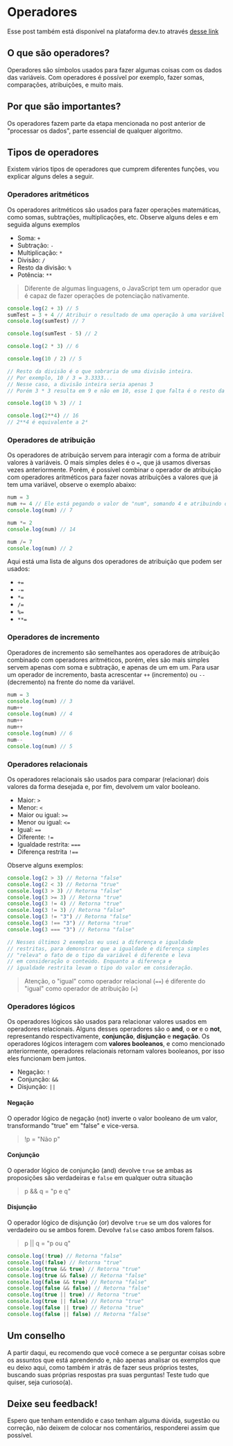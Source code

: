# Operadores

Esse post também está disponível na plataforma dev.to através [desse link](https://dev.to/joaopedrov0/4-operadores-entendendo-o-javascript-20hm)

## O que são operadores?
Operadores são símbolos usados para fazer algumas coisas com os dados das variáveis. Com operadores é possível por exemplo, fazer somas, comparações, atribuições, e muito mais.

## Por que são importantes?
Os operadores fazem parte da etapa mencionada no post anterior de "processar os dados", parte essencial de qualquer algoritmo.

## Tipos de operadores
Existem vários tipos de operadores que cumprem diferentes funções, vou explicar alguns deles a seguir.

### Operadores aritméticos
Os operadores aritméticos são usados para fazer operações matemáticas, como somas, subtrações, multiplicações, etc.
Observe alguns deles e em seguida alguns exemplos

- Soma: `+`
- Subtração: `-`
- Multiplicação: `*`
- Divisão: `/`
- Resto da divisão: `%`
- Potência: `**`

> Diferente de algumas linguagens, o JavaScript tem um operador que é capaz de fazer operações de potenciação nativamente.

```javascript
console.log(2 + 3) // 5
sumTest = 3 + 4 // Atribuir o resultado de uma operação à uma variável
console.log(sumTest) // 7

console.log(sumTest - 5) // 2

console.log(2 * 3) // 6

console.log(10 / 2) // 5

// Resto da divisão é o que sobraria de uma divisão inteira.
// Por exemplo, 10 / 3 = 3.3333...
// Nesse caso, a divisão inteira seria apenas 3
// Porém 3 * 3 resulta em 9 e não em 10, esse 1 que falta é o resto da divisão

console.log(10 % 3) // 1

console.log(2**4) // 16
// 2**4 é equivalente a 2⁴
```

### Operadores de atribuição
Os operadores de atribuição servem para interagir com a forma de atribuir valores à variáveis. O mais simples deles é o `=`, que já usamos diversas vezes anteriormente. Porém, é possível combinar o operador de atribuição com operadores aritméticos para fazer novas atribuições a valores que já tem uma variável, observe o exemplo abaixo:
```javascript
num = 3
num += 4 // Ele está pegando o valor de "num", somando 4 e atribuindo o resultado à "num" novamente
console.log(num) // 7

num *= 2
console.log(num) // 14

num /= 7
console.log(num) // 2
```

Aqui está uma lista de alguns dos operadores de atribuição que podem ser usados:
- `+=`
- `-=`
- `*=`
- `/=`
- `%=`
- `**=`

### Operadores de incremento
Operadores de incremento são semelhantes aos operadores de atribuição combinado com operadores aritméticos, porém, eles são mais simples servem apenas com soma e subtração, e apenas de um em um. Para usar um operador de incremento, basta acrescentar `++` (incremento) ou `--` (decremento) na frente do nome da variável.
```javascript
num = 3
console.log(num) // 3
num++
console.log(num) // 4
num++
num++
console.log(num) // 6
num--
console.log(num) // 5
```

### Operadores relacionais
Os operadores relacionais são usados para comparar (relacionar) dois valores da forma desejada e, por fim, devolvem um valor booleano.
- Maior: `>`
- Menor: `<`
- Maior ou igual: `>=`
- Menor ou igual: `<=`
- Igual: `==`
- Diferente: `!=`
- Igualdade restrita: `===`
- Diferença restrita `!==`

Observe alguns exemplos:
```javascript
console.log(2 > 3) // Retorna "false"
console.log(2 < 3) // Retorna "true"
console.log(3 > 3) // Retorna "false"
console.log(3 >= 3) // Retorna "true"
console.log(3 != 4) // Retorna "true"
console.log(3 != 3) // Retorna "false"
console.log(3 != "3") // Retorna "false"
console.log(3 !== "3") // Retorna "true"
console.log(3 === "3") // Retorna "false"

// Nesses últimos 2 exemplos eu usei a diferença e igualdade 
// restritas, para demonstrar que a igualdade e diferença simples 
// "releva" o fato de o tipo da variável é diferente e leva
// em consideração o conteúdo. Enquanto a diferença e
// igualdade restrita levam o tipo do valor em consideração.
```

> Atenção, o "igual" como operador relacional (`==`) é diferente do "igual" como operador de atribuição (`=`)

### Operadores lógicos
Os operadores lógicos são usados para relacionar valores usados em operadores relacionais. Alguns desses operadores são o **and**, o **or** e o **not**, representando respectivamente, **conjunção**, **disjunção** e **negação**.
Os operadores lógicos interagem com **valores booleanos**, e como mencionado anteriormente, operadores relacionais retornam valores booleanos, por isso eles funcionam bem juntos.

- Negação: `!`
- Conjunção: `&&`
- Disjunção: `||`

#### Negação
O operador lógico de negação (not) inverte o valor booleano de um valor, transformando "true" em "false" e vice-versa.

> !p = "Não p"

#### Conjunção
O operador lógico de conjunção (and) devolve `true` se ambas as proposições são verdadeiras e `false` em qualquer outra situação

> p && q = "p e q"

#### Disjunção
O operador lógico de disjunção (or) devolve `true` se um dos valores for verdadeiro ou se ambos forem. Devolve `false` caso ambos forem falsos.

> p || q = "p ou q"

```javascript
console.log(!true) // Retorna "false"
console.log(!false) // Retorna "true"
console.log(true && true) // Retorna "true"
console.log(true && false) // Retorna "false"
console.log(false && true) // Retorna "false"
console.log(false && false) // Retorna "false"
console.log(true || true) // Retorna "true"
console.log(true || false) // Retorna "true"
console.log(false || true) // Retorna "true"
console.log(false || false) // Retorna "false"
```

## Um conselho
A partir daqui, eu recomendo que você comece a se perguntar coisas sobre os assuntos que está aprendendo e, não apenas analisar os exemplos que eu deixo aqui, como também ir atrás de fazer seus próprios testes, buscando suas próprias respostas pra suas perguntas! Teste tudo que quiser, seja curioso(a).

## Deixe seu feedback!
Espero que tenham entendido e caso tenham alguma dúvida, sugestão ou correção, não deixem de colocar nos comentários, responderei assim que possível.